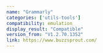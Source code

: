 ```yaml
---
name: "Grammarly"
categories: ['utils-tools']
compatibility: emulation
display_result: "Compatible"
version_from: "V1.2.70.1352"
link: https://www.buzzsprout.com/
---
```


